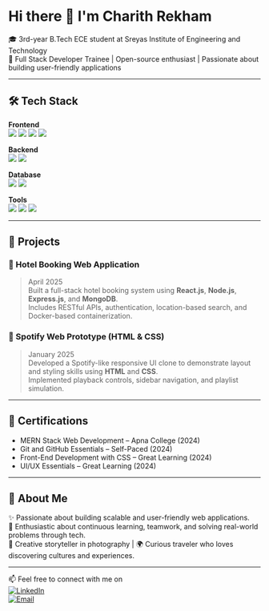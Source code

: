# Hi there 👋 I'm Charith Rekham

🎓 3rd-year B.Tech ECE student at Sreyas Institute of Engineering and Technology  
🚀 Full Stack Developer Trainee | Open-source enthusiast | Passionate about building user-friendly applications

---

## 🛠️ Tech Stack

**Frontend**  
<img src="https://img.shields.io/badge/HTML5-E34F26?style=flat-square&logo=html5&logoColor=white" />
<img src="https://img.shields.io/badge/CSS3-1572B6?style=flat-square&logo=css3&logoColor=white" />
<img src="https://img.shields.io/badge/JavaScript-F7DF1E?style=flat-square&logo=javascript&logoColor=black" />
<img src="https://img.shields.io/badge/React-61DAFB?style=flat-square&logo=react&logoColor=black" />

**Backend**  
<img src="https://img.shields.io/badge/Node.js-339933?style=flat-square&logo=nodedotjs&logoColor=white" />
<img src="https://img.shields.io/badge/Express.js-000000?style=flat-square&logo=express&logoColor=white" />

**Database**  
<img src="https://img.shields.io/badge/MongoDB-47A248?style=flat-square&logo=mongodb&logoColor=white" />
<img src="https://img.shields.io/badge/MySQL-00758F?style=flat-square&logo=mysql&logoColor=white" />

**Tools**  
<img src="https://img.shields.io/badge/Git-F05032?style=flat-square&logo=git&logoColor=white" />
<img src="https://img.shields.io/badge/GitHub-181717?style=flat-square&logo=github&logoColor=white" />
<img src="https://img.shields.io/badge/Responsive%20Design-FF6F61?style=flat-square" />

---

## 🧩 Projects

### 🏨 Hotel Booking Web Application
> April 2025  
Built a full-stack hotel booking system using **React.js**, **Node.js**, **Express.js**, and **MongoDB**.  
Includes RESTful APIs, authentication, location-based search, and Docker-based containerization.

### 🎵 Spotify Web Prototype (HTML & CSS)
> January 2025  
Developed a Spotify-like responsive UI clone to demonstrate layout and styling skills using **HTML** and **CSS**.  
Implemented playback controls, sidebar navigation, and playlist simulation.

---

## 🏅 Certifications

- MERN Stack Web Development – Apna College (2024)  
- Git and GitHub Essentials – Self-Paced (2024)  
- Front-End Development with CSS – Great Learning (2024)  
- UI/UX Essentials – Great Learning (2024)

---

## 🌱 About Me

✨ Passionate about building scalable and user-friendly web applications.  
🎯 Enthusiastic about continuous learning, teamwork, and solving real-world problems through tech.  
📸 Creative storyteller in photography | 🌍 Curious traveler who loves discovering cultures and experiences.

---

📫 Feel free to connect with me on  
[![LinkedIn](https://img.shields.io/badge/LinkedIn-0077B5?style=flat-square&logo=linkedin&logoColor=white)](https://www.linkedin.com/in/charith-rekham-83b295301/)  
[![Email](https://img.shields.io/badge/Email-D14836?style=flat-square&logo=gmail&logoColor=white)](mailto:charithrekham7@gmail.com)
